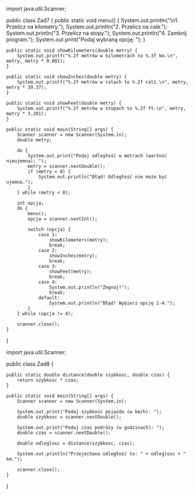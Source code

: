 import java.util.Scanner;

public class Zad7 {
    public static void menu() {
        System.out.println("\n1. Przelicz na kilometry.");
        System.out.println("2. Przelicz na cale.");
        System.out.println("3. Przelicz na stopy.");
        System.out.println("4. Zamknij program.");
        System.out.print("Podaj wybraną opcję: ");
    }

    public static void showKilometers(double metry) {
        System.out.printf("%.2f metrów w kilometrach to %.3f km.\n", metry, metry * 0.001);
    }

    public static void showInches(double metry) {
        System.out.printf("%.2f metrów w calach to %.2f cali.\n", metry, metry * 39.37);
    }

    public static void showFeet(double metry) {
        System.out.printf("%.2f metrów w stopach to %.2f ft.\n", metry, metry * 3.281);
    }

    public static void main(String[] args) {
        Scanner scanner = new Scanner(System.in);
        double metry;
        
        do {
            System.out.print("Podaj odległość w metrach (wartość nieujemna): ");
            metry = scanner.nextDouble();
            if (metry < 0) {
                System.out.println("Błąd! Odległość nie może być ujemna.");
            }
        } while (metry < 0);

        int opcja;
        do {
            menu();
            opcja = scanner.nextInt();
            
            switch (opcja) {
                case 1:
                    showKilometers(metry);
                    break;
                case 2:
                    showInches(metry);
                    break;
                case 3:
                    showFeet(metry);
                    break;
                case 4:
                    System.out.println("Żegnaj!");
                    break;
                default:
                    System.out.println("Błąd! Wybierz opcję 1-4.");
            }
        } while (opcja != 4);

        scanner.close();
    }
}


import java.util.Scanner;

public class Zad8 {

    public static double distance(double szybkosc, double czas) {
        return szybkosc * czas;
    }

    public static void main(String[] args) {
        Scanner scanner = new Scanner(System.in);

        System.out.print("Podaj szybkość pojazdu (w km/h): ");
        double szybkosc = scanner.nextDouble();

        System.out.print("Podaj czas podróży (w godzinach): ");
        double czas = scanner.nextDouble();

        double odleglosc = distance(szybkosc, czas);

        System.out.println("Przejechana odległość to: " + odleglosc + " km.");

        scanner.close();
    }
}
